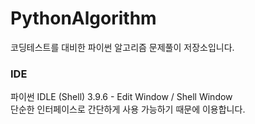 # PythonAlgorithm
코딩테스트를 대비한 파이썬 알고리즘 문제풀이 저장소입니다.

### IDE
파이썬 IDLE (Shell) 3.9.6 - Edit Window / Shell Window <br>
단순한 인터페이스로 간단하게 사용 가능하기 때문에 이용합니다.
